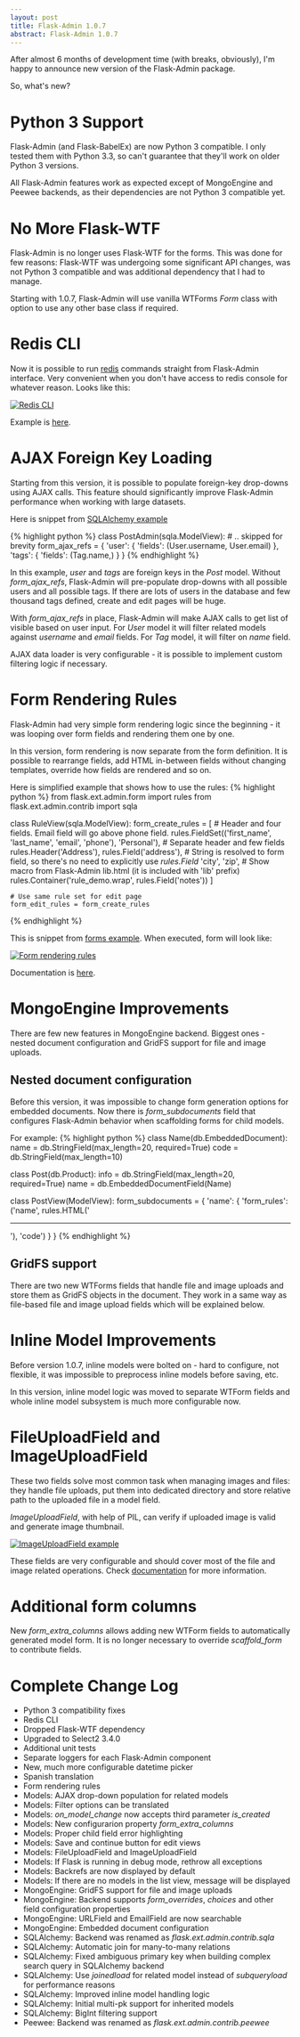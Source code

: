 ```yaml
---
layout: post
title: Flask-Admin 1.0.7
abstract: Flask-Admin 1.0.7
---
```


After almost 6 months of development time (with breaks, obviously), I'm happy to announce new version of the Flask-Admin package.

So, what's new?

Python 3 Support
================

Flask-Admin (and Flask-BabelEx) are now Python 3 compatible. I only tested them with Python 3.3, so can't guarantee that
they'll work on older Python 3 versions.

All Flask-Admin features work as expected except of MongoEngine and Peewee backends, as their dependencies
are not Python 3 compatible yet.

No More Flask-WTF
=================

Flask-Admin is no longer uses Flask-WTF for the forms. This was done for few reasons: Flask-WTF was undergoing some significant
API changes, was not Python 3 compatible and was additional dependency that I had to manage.

Starting with 1.0.7, Flask-Admin will use vanilla WTForms *Form* class with option to use any other base class if required.

Redis CLI
=========

Now it is possible to run [redis](http://redis.io/) commands straight from Flask-Admin interface. Very convenient when you don't have access to redis console for whatever reason.
Looks like this:

<a href="/shared/posts/flask-admin-107/redis-cli.png">
  <img src="/shared/posts/flask-admin-107/redis-cli.png" alt="Redis CLI"></img>
</a>

Example is [here](https://github.com/mrjoes/flask-admin/tree/master/examples/rediscli).

AJAX Foreign Key Loading
========================

Starting from this version, it is possible to populate foreign-key drop-downs using AJAX calls. This feature
should significantly improve Flask-Admin performance when working with large datasets.

Here is snippet from [SQLAlchemy example](https://github.com/mrjoes/flask-admin/blob/master/examples/sqla/simple.py)

{% highlight python %}
class PostAdmin(sqla.ModelView):
	# .. skipped for brevity
	form_ajax_refs = {
        'user': {
            'fields': (User.username, User.email)
        },
        'tags': {
            'fields': (Tag.name,)
        }
    }
{% endhighlight %}

In this example, *user* and *tags* are foreign keys in the *Post* model. Without *form_ajax_refs*, Flask-Admin
will pre-populate drop-downs with all possible users and all possible tags. If there are lots of users in the database
and few thousand tags defined, create and edit pages will be huge.

With *form_ajax_refs* in place, Flask-Admin will make AJAX calls to get list of visible based on user input. For *User* model
it will filter related models against *username* and *email* fields. For *Tag* model, it will filter on *name* field.

AJAX data loader is very configurable - it is possible to implement custom filtering logic if necessary.

Form Rendering Rules
====================

Flask-Admin had very simple form rendering logic since the beginning - it was looping over form fields and rendering
them one by one.

In this version, form rendering is now separate from the form definition. It is possible to rearrange fields, add HTML
in-between fields without changing templates, override how fields are rendered and so on.

Here is simplified example that shows how to use the rules:
{% highlight python %}
from flask.ext.admin.form import rules
from flask.ext.admin.contrib import sqla

class RuleView(sqla.ModelView):
    form_create_rules = [
        # Header and four fields. Email field will go above phone field.
        rules.FieldSet(('first_name', 'last_name', 'email', 'phone'), 'Personal'),
        # Separate header and few fields
        rules.Header('Address'),
        rules.Field('address'),
        # String is resolved to form field, so there's no need to explicitly use *rules.Field*
        'city',
        'zip',
        # Show macro from Flask-Admin lib.html (it is included with 'lib' prefix)
        rules.Container('rule_demo.wrap', rules.Field('notes'))
    ]

    # Use same rule set for edit page
    form_edit_rules = form_create_rules
{% endhighlight %}

This is snippet from [forms example](https://github.com/mrjoes/flask-admin/blob/master/examples/forms/simple.py).
When executed, form will look like:

<a href="/shared/posts/flask-admin-107/rules.png">
  <img src="/shared/posts/flask-admin-107/rules.png" alt="Form rendering rules"></img>
</a>

Documentation is [here](http://flask-admin.readthedocs.org/en/latest/form_rules/).

MongoEngine Improvements
========================

There are few new features in MongoEngine backend. Biggest ones - nested document configuration and GridFS support
for file and image uploads.

Nested document configuration
-----------------------------

Before this version, it was impossible to change form generation options for embedded documents. Now
there is *form_subdocuments* field that configures Flask-Admin behavior when scaffolding forms for child models.

For example:
{% highlight python %}
class Name(db.EmbeddedDocument):
    name = db.StringField(max_length=20, required=True)
    code = db.StringField(max_length=10)

class Post(db.Product):
    info = db.StringField(max_length=20, required=True)
    name = db.EmbeddedDocumentField(Name)

class PostView(ModelView):
    form_subdocuments = {
        'name': {
            'form_rules': ('name', rules.HTML('<hr>'), 'code')
        }
    }
{% endhighlight %}

GridFS support
--------------

There are two new WTForms fields that handle file and image uploads and store them as GridFS objects in the document.
They work in a same way as file-based file and image upload fields which will be explained below.

Inline Model Improvements
=========================

Before version 1.0.7, inline models were bolted on - hard to configure, not flexible, it was impossible to preprocess
inline models before saving, etc.

In this version, inline model logic was moved to separate WTForm fields and whole inline model subsystem is much more
configurable now.

FileUploadField and ImageUploadField
====================================

These two fields solve most common task when managing images and files: they handle file uploads, put them into dedicated
directory and store relative path to the uploaded file in a model field.

*ImageUploadField*, with help of PIL, can verify if uploaded image is valid and generate image thumbnail.

<a href="/shared/posts/flask-admin-107/image-upload.png">
  <img src="/shared/posts/flask-admin-107/image-upload.png" alt="ImageUploadField example"></img>
</a>

These fields are very configurable and should cover most of the file and image related operations.
Check [documentation](http://flask-admin.readthedocs.org/en/latest/api/mod_form_upload/) for more information.

Additional form columns
=======================

New *form_extra_columns* allows adding new WTForm fields to automatically generated model form. It is no longer
necessary to override *scaffold_form* to contribute fields.

Complete Change Log
===================

- Python 3 compatibility fixes
- Redis CLI
- Dropped Flask-WTF dependency
- Upgraded to Select2 3.4.0
- Additional unit tests
- Separate loggers for each Flask-Admin component
- New, much more configurable datetime picker
- Spanish translation
- Form rendering rules
- Models: AJAX drop-down population for related models
- Models: Filter options can be translated
- Models: *on_model_change* now accepts third parameter *is_created*
- Models: New configurarion property *form_extra_columns*
- Models: Proper child field error highlighting
- Models: Save and continue button for edit views
- Models: FileUploadField and ImageUploadField
- Models: If Flask is running in debug mode, rethrow all exceptions
- Models: Backrefs are now displayed by default
- Models: If there are no models in the list view, message will be displayed
- MongoEngine: GridFS support for file and image uploads
- MongoEngine: Backend supports *form_overrides*, *choices* and other field configuration properties
- MongoEngine: URLField and EmailField are now searchable
- MongoEngine: Embedded document configuration
- SQLAlchemy: Backend was renamed as *flask.ext.admin.contrib.sqla*
- SQLAlchemy: Automatic join for many-to-many relations
- SQLAlchemy: Fixed ambiguous primary key when building complex search query in SQLAlchemy backend
- SQLAlchemy: Use *joinedload* for related model instead of *subqueryload* for performance reasons
- SQLAlchemy: Improved inline model handling logic
- SQLAlchemy: Initial multi-pk support for inherited models
- SQLAlchemy: BigInt filtering support
- Peewee: Backend was renamed as *flask.ext.admin.contrib.peewee*
